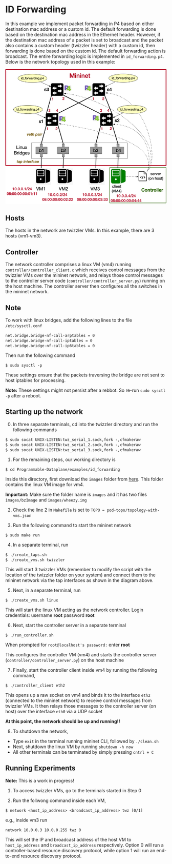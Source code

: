 # ID Forwarding

In this example we implement packet forwarding in P4 based on either destination mac address or a custom id. The default forwarding is done based on the destination mac address in the Ethernet header. However, if the destination mac address of a packet is set to broadcast and the packet also contains a custom header (twizzler header) with a custom id, then forwarding is done based on the custom id. The default forwarding action is broadcast. The entire forwarding logic is implemented in `id_forwarding.p4`. Below is the network topology used in this example:

![pod-topo](https://github.com/vishal1303/Programmable-Dataplane/blob/master/examples/id_forwarding/pod-topo/pod-topo.png)

## Hosts

The hosts in the network are twizzler VMs. In this example, there are 3 hosts (vm1-vm3).

## Controller

The network controller comprises a linux VM (vm4) running `controller/controller_client.c` which receives control messages from the twizzler VMs over the mininet network, and relays those control messages to the controller server code (`controller/controller_server.py`) running on the host machine. The controller server then configures all the switches in the mininet network.

## Note

To work with linux bridges, add the following lines to the file `/etc/sysctl.conf`
```shell
net.bridge.bridge-nf-call-arptables = 0
net.bridge.bridge-nf-call-iptables = 0
net.bridge.bridge-nf-call-ip6tables = 0
```
Then run the following command
```shell
$ sudo sysctl -p
```

These settings ensure that the packets traversing the bridge are not sent to host iptables for processing.

**Note:** These settings might not persist after a rebbot. So re-run `sudo sysctl -p` after a reboot.

## Starting up the network

0. In three separate terminals, cd into the twizzler directory and run the following commands
```shell
$ sudo socat UNIX-LISTEN:twz_serial_1.sock,fork -,cfmakeraw
$ sudo socat UNIX-LISTEN:twz_serial_2.sock,fork -,cfmakeraw
$ sudo socat UNIX-LISTEN:twz_serial_3.sock,fork -,cfmakeraw
```

1. For the remaining steps, our working directory is
```shell
$ cd Programmable-Dataplane/examples/id_forwarding
```
Inside this directory, first download the `images` folder from [here](https://drive.google.com/drive/folders/1QlC_Rd6sf64L5HsCGGKyChDBhqVFNzkd?usp=sharing). This folder contains the linux VM image for vm4.

**Important:** Make sure the folder name is `images` and it has two files `images/bzImage` and `images/wheezy.img`

2. Check the line 2 in `Makefile` is set to `TOPO = pod-topo/topology-with-vms.json`

3. Run the following command to start the mininet network
```shell
$ sudo make run
```

4. In a separate terminal, run 
```shell
$ ./create_taps.sh
$ ./create_vms.sh twizzler
```
This will start 3 twizzler VMs (remember to modify the script with the location of the twizzler folder on your system) and connect them to the mininet network via the tap interfaces as shown in the diagram above.

5. Next, in a separate terminal, run
```shell
$ ./create_vms.sh linux
```
This will start the linux VM acting as the network controller. Login credentials: username **root** password **root**

6. Next, start the controller server in a separate terminal
```
$ ./run_controller.sh
```
When prompted for `root@localhost's password:` enter **root**

This configures the controller VM (vm4) and starts the controller server (`controller/controller_server.py`) on the host machine

7. Finally, start the controller client inside vm4 by running the following command,
```shell
$ ./controller_client eth2
```
This opens up a raw socket on vm4 and binds it to the interface `eth2` (connected to the mininet network) to receive control messages from twizzler VMs. It then relays those messages to the controller server (on host) over the interface `eth0` via a UDP socket

**At this point, the network should be up and running!!**

8. To shutdown the network,
  - Type `exit` in the terminal running mininet CLI, followed by `./clean.sh` 
  - Next, shutdown the linux VM by running `shutdown -h now`
  - All other terminals can be terminated by simply pressing `cntrl + C`


## Running Experiments

**Note:** This is a work in progress!

1. To access twizzler VMs, go to the terminals started in Step 0

2. Run the follwong command inside each VM,
```shell
$ network <host_ip_address> <broadcast_ip_address> twz [0/1]
```
e.g., inside vm3 run
```shell
network 10.0.0.3 10.0.0.255 twz 0
```
This will set the IP and broadcast address of the host VM to `host_ip_address` and `broadcast_ip_address` respectively. Option 0 will run a controller-based resource discovery protocol, while option 1 will run an end-to-end resource discovery protocol.
